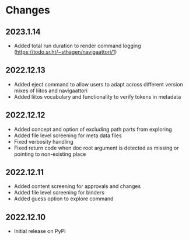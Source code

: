 # Changes

## 2023.1.14

* Added total run duration to render command logging (<https://todo.sr.ht/~sthagen/navigaattori/1>)

## 2022.12.13

* Added eject command to allow users to adapt across different version mixes of liitos and navigaattori
* Added liitos vocabulary and functionality to verify tokens in metadata

## 2022.12.12

* Added concept and option of excluding path parts from exploring
* Added file level screening for meta data files
* Fixed verbosity handling
* Fixed return code when doc root argument is detected as missing or pointing to non-existing place

## 2022.12.11

* Added content screening for approvals and changes
* Added file level screening for binders
* Added guess option to explore command

## 2022.12.10

* Initial release on PyPI
